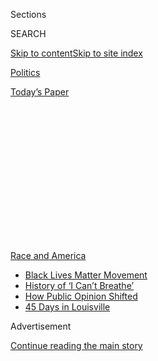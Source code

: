 <div id="app">

<div>

<div>

<div>

<div class="NYTAppHideMasthead css-1q2w90k e1suatyy0">

<div class="section css-ui9rw0 e1suatyy2">

<div class="css-eph4ug er09x8g0">

<div class="css-6n7j50">

</div>

<span class="css-1dv1kvn">Sections</span>

<div class="css-10488qs">

<span class="css-1dv1kvn">SEARCH</span>

</div>

[Skip to content](#site-content)[Skip to site
index](#site-index)

</div>

<div id="masthead-section-label" class="css-1wr3we4 eaxe0e00">

[Politics](https://www.nytimes.com/section/politics)

</div>

<div class="css-10698na e1huz5gh0">

</div>

</div>

<div id="masthead-bar-one" class="section hasLinks css-15hmgas e1csuq9d3">

<div class="css-uqyvli e1csuq9d0">

</div>

<div class="css-1uqjmks e1csuq9d1">

</div>

<div class="css-9e9ivx">

[](https://myaccount.nytimes.com/auth/login?response_type=cookie&client_id=vi)

</div>

<div class="css-1bvtpon e1csuq9d2">

[Today’s
Paper](https://www.nytimes.com/section/todayspaper)

</div>

</div>

</div>

</div>

<div data-aria-hidden="false">

<div id="site-content" data-role="main">

<div>

<div class="css-1aor85t" style="opacity:0.000000001;z-index:-1;visibility:hidden">

<div class="css-1hqnpie">

<div class="css-epjblv">

<span class="css-17xtcya">[Politics](/section/politics)</span><span class="css-x15j1o">|</span><span class="css-fwqvlz">Cori
Bush Defeats William Lacy Clay in a Show of Progressive
Might</span>

</div>

<div class="css-k008qs">

<div class="css-1iwv8en">

<span class="css-18z7m18"></span>

<div>

</div>

</div>

<span class="css-1n6z4y">https://nyti.ms/3gu42N3</span>

<div class="css-1705lsu">

<div class="css-4xjgmj">

<div class="css-4skfbu" data-role="toolbar" data-aria-label="Social Media Share buttons, Save button, and Comments Panel with current comment count" data-testid="share-tools">

  - 
  - 
  - 
  - 
    
    <div class="css-6n7j50">
    
    </div>

  - 

</div>

</div>

</div>

</div>

</div>

</div>

<div id="NYT_TOP_BANNER_REGION" class="css-13pd83m">

<div>

<div id="styln-prism-menu-1590763508878" class="section interactive-content interactive-size-medium css-1edisqu">

<div class="css-17ih8de interactive-body">

<div id="scroll-container" class="css-1gj85ro">

[<span class="styln-title-wrap"><span class="css-1pje3qr">Race
and</span><span class="css-1pje3qr">
America</span></span>](https://www.nytimes.com/news-event/george-floyd-protests-minneapolis-new-york-los-angeles?action=click&pgtype=Article&state=default&region=TOP_BANNER&context=storylines_menu)

  - [Black Lives Matter
    Movement](https://www.nytimes.com/interactive/2020/07/03/us/george-floyd-protests-crowd-size.html?action=click&pgtype=Article&state=default&region=TOP_BANNER&context=storylines_menu)
  - [History of ‘I Can’t
    Breathe’](https://www.nytimes.com/interactive/2020/06/28/us/i-cant-breathe-police-arrest.html?action=click&pgtype=Article&state=default&region=TOP_BANNER&context=storylines_menu)
  - [How Public Opinion
    Shifted](https://www.nytimes.com/interactive/2020/06/10/upshot/black-lives-matter-attitudes.html?action=click&pgtype=Article&state=default&region=TOP_BANNER&context=storylines_menu)
  - [45 Days in
    Louisville](https://www.nytimes.com/interactive/2020/07/16/us/black-lives-matter-protests-louisville-breonna-taylor.html?action=click&pgtype=Article&state=default&region=TOP_BANNER&context=storylines_menu)

</div>

</div>

</div>

</div>

</div>

<div id="top-wrapper" class="css-1sy8kpn">

<div id="top-slug" class="css-l9onyx">

Advertisement

</div>

[Continue reading the main
story](#after-top)

<div class="ad top-wrapper" style="text-align:center;height:100%;display:block;min-height:250px">

<div id="top" class="place-ad" data-position="top" data-size-key="top">

</div>

</div>

<div id="after-top">

</div>

</div>

<div>

<div id="sponsor-wrapper" class="css-1hyfx7x">

<div id="sponsor-slug" class="css-19vbshk">

Supported by

</div>

[Continue reading the main
story](#after-sponsor)

<div id="sponsor" class="ad sponsor-wrapper" style="text-align:center;height:100%;display:block">

</div>

<div id="after-sponsor">

</div>

</div>

<div class="css-186x18t">

</div>

<div class="css-1vkm6nb ehdk2mb0">

# Cori Bush Defeats William Lacy Clay in a Show of Progressive Might

</div>

The upset of the veteran congressman from St. Louis sent tremors though
the Democratic establishment in Missouri and Washington, D.C.

<div class="css-79elbk" data-testid="photoviewer-wrapper">

<div class="css-z3e15g" data-testid="photoviewer-wrapper-hidden">

</div>

<div class="css-1a48zt4 ehw59r15" data-testid="photoviewer-children">

![<span class="css-16f3y1r e13ogyst0" data-aria-hidden="true">If elected
to the House in November, Cori Bush would be the first Black woman to
represent Missouri in
Congress. </span><span class="css-cnj6d5 e1z0qqy90" itemprop="copyrightHolder"><span class="css-1ly73wi e1tej78p0">Credit...</span><span><span>Michael
B. Thomas/Getty
Images</span></span></span>](https://static01.nyt.com/images/2020/08/04/us/politics/04dc-missouri/merlin_175282206_c754feb4-7f16-41f4-9232-4642cdb3d8c3-articleLarge.jpg?quality=75&auto=webp&disable=upscale)

</div>

</div>

<div class="css-18e8msd">

<div class="css-vp77d3 epjyd6m0">

<div class="css-hus3qt ey68jwv0" data-aria-hidden="true">

[![Nicholas
Fandos](https://static01.nyt.com/images/2018/11/06/multimedia/author-nicholas-fandos/author-nicholas-fandos-thumbLarge-v2.png
"Nicholas Fandos")](https://www.nytimes.com/by/nicholas-fandos)

</div>

<div class="css-1baulvz">

By [<span class="css-1baulvz last-byline" itemprop="name">Nicholas
Fandos</span>](https://www.nytimes.com/by/nicholas-fandos)

</div>

</div>

  - 
    
    <div class="css-ld3wwf e16638kd2">
    
    Aug. 5, 2020Updated <span class="css-epvm6">12:56 a.m.
    ET</span>
    
    </div>

  - 
    
    <div class="css-4xjgmj">
    
    <div class="css-pvvomx" data-role="toolbar" data-aria-label="Social Media Share buttons, Save button, and Comments Panel with current comment count" data-testid="share-tools">
    
      - 
      - 
      - 
      - 
        
        <div class="css-6n7j50">
        
        </div>
    
      - 
    
    </div>
    
    </div>

</div>

</div>

<div class="section meteredContent css-1r7ky0e" name="articleBody" itemprop="articleBody">

<div class="css-1fanzo5 StoryBodyCompanionColumn">

<div class="css-53u6y8">

ST. LOUIS — Cori Bush, a progressive activist and a leader of the
swelling protest movement for racial justice, toppled Representative
William Lacy Clay Jr. of Missouri in a Democratic primary on Tuesday,
notching the latest in a stunning string of upsets against the party
establishment.

Ms. Bush, 44, had [captured nearly 49
percent](https://www.nytimes.com/interactive/2020/08/04/us/elections/results-missouri-house-district-1-primary-election.html)
of the vote by late Tuesday evening compared with 45.5 percent for Mr.
Clay, according to The Associated Press. She had tried and failed to
unseat Mr. Clay in 2018, but this year rode a surge in support for more
liberal, confrontational politics within the Democratic Party amid the
coronavirus pandemic and the national outcry over festering racial
inequities.

Ms. Bush’s victory, which came on the same night that Missouri voters
decided to expand Medicaid eligibility, was a significant milestone for
insurgent progressive candidates and the groups, like Justice Democrats,
that have backed them across the country. It showed that the same brand
of politics that has helped young, liberal candidates of color unseat
veteran party stalwarts in places like Massachusetts and New York could
also resonate deep in the heartland against a Black incumbent whose
family has been synonymous with his district for decades.

</div>

</div>

<div>

</div>

<div class="css-1fanzo5 StoryBodyCompanionColumn">

<div class="css-53u6y8">

Ms. Bush now joins figures like Representative Alexandria Ocasio-Cortez
of New York, who
[defeated](https://www.nytimes.com/2018/06/26/nyregion/joseph-crowley-ocasio-cortez-democratic-primary.html)
the 20-year veteran Representative Joseph Crowley in 2018, and Jamaal
Bowman, who last month [won a
primary](https://www.nytimes.com/2020/07/17/nyregion/jamaal-bowman-eliot-engel.html)
against Representative Eliot L. Engel, a powerful committee chairman in
his 16th term representing a district straddling the Bronx and
Westchester.

</div>

</div>

<div class="css-1fanzo5 StoryBodyCompanionColumn">

<div class="css-53u6y8">

A single mother, former nurse and pastor, Ms. Bush would be the first
Black woman to represent the state of Missouri in Congress. The
plurality of the district, which encompasses St. Louis and some of its
innermost liberal suburbs, is African-American and considered safely
Democratic.

“Tonight, Missouri’s 1st District has decided that an incremental
approach isn’t going to work any longer,” Ms. Bush told supporters at a
jubilant news conference after the race was called. “We decided that we
the people have the answers, and we will lead from the front lines.”

Mr. Clay, the scion of a storied Black Missouri political dynasty in his
10th term in Congress, had tried to make the campaign a referendum on
not only Ms. Bush’s suitability for elected office but also the
progressive movement behind her. He carried out a series of dark,
personal attacks in the campaign’s final days to try to halt Ms. Bush’s
momentum and [described her as a “prop” of out-of-town interests seeking
to divide the Democratic
Party](https://www.nytimes.com/2020/08/02/us/politics/cori-bush-william-lacy-clay-missouri.html)
along racial lines.

Mr. Clay highlighted his own ties to the Democratic power structure,
earning endorsements from Speaker Nancy Pelosi, Senator Kamala Harris of
California and groups like Planned Parenthood.

</div>

</div>

<div class="css-1fanzo5 StoryBodyCompanionColumn">

<div class="css-53u6y8">

Late Tuesday night, it was Justice Democrats, which helped groom Ms.
Bush and other successful progressive challengers, that was celebrating.

“If you don’t know, now you know: The Squad is here to stay, and it’s
growing,” said Alexandra Rojas, the group’s executive director.

Unlike other incumbents who have lost in recent years, Mr. Clay did not
fit neatly into the moderate or progressive wings of the party. He had
supported some hallmark progressive policies in Washington, including
“Medicare for all” and the Green New Deal, but also continued to take
campaign money from corporations. Ms. Bush’s backers bashed him for
helping payday
lenders.

</div>

</div>

<div class="css-79elbk" data-testid="photoviewer-wrapper">

<div class="css-z3e15g" data-testid="photoviewer-wrapper-hidden">

</div>

<div class="css-1a48zt4 ehw59r15" data-testid="photoviewer-children">

![<span class="css-16f3y1r e13ogyst0" data-aria-hidden="true">Representative
William Lacy Clay of Missouri at the Capitol in April. He had
highlighted his ties to the Democratic power
structure. </span><span class="css-cnj6d5 e1z0qqy90" itemprop="copyrightHolder"><span class="css-1ly73wi e1tej78p0">Credit...</span><span>Andrew
Harnik/Associated
Press</span></span>](https://static01.nyt.com/images/2020/08/04/us/politics/04dc-missouri-02/merlin_171869358_adb6aa43-130f-4aed-a8ff-2a1731ec2809-articleLarge.jpg?quality=75&auto=webp&disable=upscale)

</div>

</div>

<div class="css-1fanzo5 StoryBodyCompanionColumn">

<div class="css-53u6y8">

Ms. Bush built her campaign around her personal story as a working-class
Black woman who was pulled into public life after a white police officer
shot and killed Michael Brown, an unarmed Black teenager, in Ferguson,
Mo., in 2014. She joined protesters in the days after the shooting, and
in the weeks and years that followed became one of their leaders,
staring down tear gas, mace and rubber bullets.

Ms. Bush was a fixture at protests across the district this summer after
the police killings of George Floyd and Breonna Taylor.

Speaking to reporters and a small group of supporters Tuesday night
through a medical mask, Ms. Bush drew a bright line from her experience
confronting the police on the streets where Mr. Brown died to her
victory at the ballot box.

</div>

</div>

<div class="css-1fanzo5 StoryBodyCompanionColumn">

<div class="css-53u6y8">

“I was maced and beaten by those same police officers in those same
streets,” she said. “Six months from now, as the first Black
congresswoman in the entire history of Missouri, I will be holding every
single one of them accountable.”

She added: “If you didn’t understand what happened, what was birthed
right here in St. Louis, Missouri, in St. Louis County, in Ferguson,
we’re about to show you.”

Amid a worsening health and economic crisis caused by the coronavirus
pandemic, Ms. Bush pushed drastic changes to the nation’s criminal
justice system, including defunding and dismantling police departments;
called for Medicare for all, a $15 minimum wage and a universal basic
income; and swore off corporate campaign contributions.

But as the campaign wore on, she also began sharpening her attacks
against Mr. Clay directly, accusing him of “failed leadership” after two
decades in office. She noted that he was largely absent from the
protests and questioned his commitment to fighting for voters in a city
troubled by segregation and economic stagnation.

“He’s had 20 years to make a change, not only in St. Louis but across
this country,” Ms. Bush said on Saturday. “He waits until something is
popular to stand up for it, or he waits until there is pressure. I do it
just because that is the need.”

The message ultimately resonated with voters, many of whom had never
before voted for a congressman not named Clay. William Lacy Clay Sr., a
local civil rights figure, entered Congress in 1969 and handed the seat
to his son when he retired in 2001.

While Mr. Clay narrowly carried the portions of the district in suburban
St. Louis County, Ms. Bush won a commanding victory in the city of St.
Louis.

</div>

</div>

<div class="css-1fanzo5 StoryBodyCompanionColumn">

<div class="css-53u6y8">

Ms. Bush’s campaign explicitly benefited from the momentum claimed by
progressives this summer and since 2018. A documentary about her 2018
campaign and that of challengers like Ms. Ocasio-Cortez, “[Knock Down
the
House](https://www.nytimes.com/2019/04/30/movies/knock-down-the-house-review.html),”
helped build a national profile. And donations to her campaign far
outpaced those in 2018, allowing her to advertise on TV here, as other
progressives notched victories.

Ms. Bush’s victory comes just a few weeks after [Mr. Bowman, a middle
school principal from the Bronx, upset Mr.
Engel,](https://www.nytimes.com/2020/07/17/nyregion/jamaal-bowman-eliot-engel.html)
the chairman of the House Foreign Affairs Committee. In Illinois in
March, [Marie Newman, another progressive, defeated Representative Dan
Lipinski](https://www.nytimes.com/2020/03/18/us/politics/marie-newman-dan-lipinski-illinois.html),
a conservative Democrat who opposed abortion rights and the Affordable
Care Act. Like Ms. Ocasio-Cortez, each challenger had the backing of
Justice Democrats.

But while Ms. Bush had the group’s enthusiastic support as well — she
was one of only two challengers to Black incumbents it endorsed this
cycle — and was endorsed by Mr. Bowman, Ms. Ocasio-Cortez had
conspicuously sat on the sidelines. She had campaigned for Ms. Bush in
2018, but Mr. Clay courted the New York Democrat in Washington, signing
onto the Green New Deal, and inviting Ms. Ocasio-Cortez and other
progressive lawmakers to support some of his bills.

</div>

</div>

<div>

</div>

</div>

<div>

</div>

<div>

</div>

<div>

</div>

<div>

<div id="bottom-wrapper" class="css-1ede5it">

<div id="bottom-slug" class="css-l9onyx">

Advertisement

</div>

[Continue reading the main
story](#after-bottom)

<div id="bottom" class="ad bottom-wrapper" style="text-align:center;height:100%;display:block;min-height:90px">

</div>

<div id="after-bottom">

</div>

</div>

</div>

</div>

</div>

## Site Index

<div>

</div>

## Site Information Navigation

  - [© <span>2020</span> <span>The New York Times
    Company</span>](https://help.nytimes.com/hc/en-us/articles/115014792127-Copyright-notice)

<!-- end list -->

  - [NYTCo](https://www.nytco.com/)
  - [Contact
    Us](https://help.nytimes.com/hc/en-us/articles/115015385887-Contact-Us)
  - [Work with us](https://www.nytco.com/careers/)
  - [Advertise](https://nytmediakit.com/)
  - [T Brand Studio](http://www.tbrandstudio.com/)
  - [Your Ad
    Choices](https://www.nytimes.com/privacy/cookie-policy#how-do-i-manage-trackers)
  - [Privacy](https://www.nytimes.com/privacy)
  - [Terms of
    Service](https://help.nytimes.com/hc/en-us/articles/115014893428-Terms-of-service)
  - [Terms of
    Sale](https://help.nytimes.com/hc/en-us/articles/115014893968-Terms-of-sale)
  - [Site
    Map](https://spiderbites.nytimes.com)
  - [Help](https://help.nytimes.com/hc/en-us)
  - [Subscriptions](https://www.nytimes.com/subscription?campaignId=37WXW)

</div>

</div>

</div>

</div>
